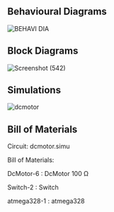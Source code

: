 
## Behavioural Diagrams

![BEHAVI DIA](https://user-images.githubusercontent.com/94243541/144276733-a3207857-616c-43f1-aed9-747183801258.jpg)



## Block Diagrams

![Screenshot (542)](https://user-images.githubusercontent.com/94243541/144290417-aac1be01-a966-4531-b5c2-e0f1af96c087.png)



## Simulations

![dcmotor](https://user-images.githubusercontent.com/94243541/144262501-74d6788c-17c1-47c1-8613-5ef36bb92dca.png)



## Bill of Materials
Circuit: dcmotor.simu

Bill of Materials:

DcMotor-6 : DcMotor 100 Ω

Switch-2 : Switch   

atmega328-1 : atmega328   

